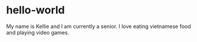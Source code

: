 # hello-world

My name is Kellie and I am currently a senior. I love eating vietnamese food and playing video games.
